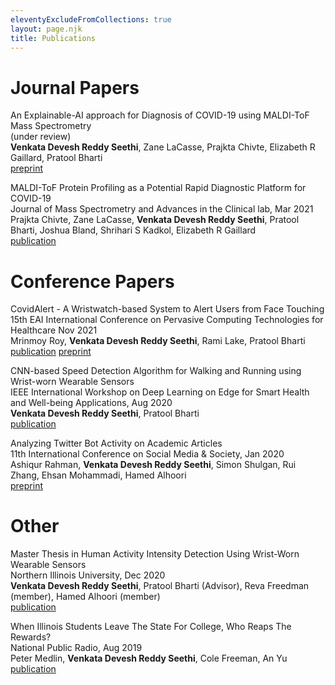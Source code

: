```yaml
---
eleventyExcludeFromCollections: true
layout: page.njk
title: Publications
---
```



# Journal Papers

An Explainable-AI approach for Diagnosis of COVID-19 using MALDI-ToF Mass Spectrometry   
(under review)   
**Venkata Devesh Reddy Seethi**, Zane LaCasse, Prajkta Chivte, Elizabeth R Gaillard, Pratool Bharti   
[preprint](https://arxiv.org/abs/2109.14099)

MALDI-ToF Protein Profiling as a Potential Rapid Diagnostic Platform for COVID-19  
Journal of Mass Spectrometry and Advances in the Clinical lab, Mar 2021  
Prajkta Chivte, Zane LaCasse, **Venkata Devesh Reddy Seethi**, Pratool Bharti, Joshua Bland, Shrihari S Kadkol, Elizabeth R Gaillard    
[publication](https://pubmed.ncbi.nlm.nih.gov/34518823/)  


# Conference Papers

CovidAlert - A Wristwatch-based System to Alert Users from Face Touching   
15th EAI International Conference on Pervasive Computing Technologies for Healthcare Nov 2021  
Mrinmoy Roy, **Venkata Devesh Reddy Seethi**, Rami Lake, Pratool Bharti      
[publication](https://link.springer.com/chapter/10.1007/978-3-030-99194-4_30) [preprint](https://arxiv.org/abs/2112.00131)

CNN-based Speed Detection Algorithm for Walking and Running using Wrist-worn Wearable Sensors  
IEEE International Workshop on Deep Learning on Edge for Smart Health and Well-being Applications, Aug 2020  
**Venkata Devesh Reddy Seethi**, Pratool Bharti  
[publication](https://ieeexplore.ieee.org/document/9239671)

Analyzing Twitter Bot Activity on Academic Articles  
11th International Conference on Social Media & Society, Jan 2020   
Ashiqur Rahman, **Venkata Devesh Reddy Seethi**, Simon Shulgan, Rui Zhang, Ehsan Mohammadi, Hamed Alhoori    
[preprint](https://alhoori.github.io/publications/ashiqur-2020-bots.pdf)

# Other  

Master Thesis in Human Activity Intensity Detection Using Wrist-Worn Wearable Sensors  
Northern Illinois University, Dec 2020  
**Venkata Devesh Reddy Seethi**, Pratool Bharti (Advisor), Reva Freedman (member), Hamed Alhoori (member)   
[publication](https://www.proquest.com/docview/2555941433?pq-origsite=gscholar&fromopenview=true)

When Illinois Students Leave The State For College, Who Reaps The Rewards?  
National Public Radio, Aug 2019  
Peter Medlin, **Venkata Devesh Reddy Seethi**, Cole Freeman, An Yu  
[publication](https://www.northernpublicradio.org/education/2019-08-07/when-illinois-students-leave-the-state-for-college-who-reaps-the-rewards)
